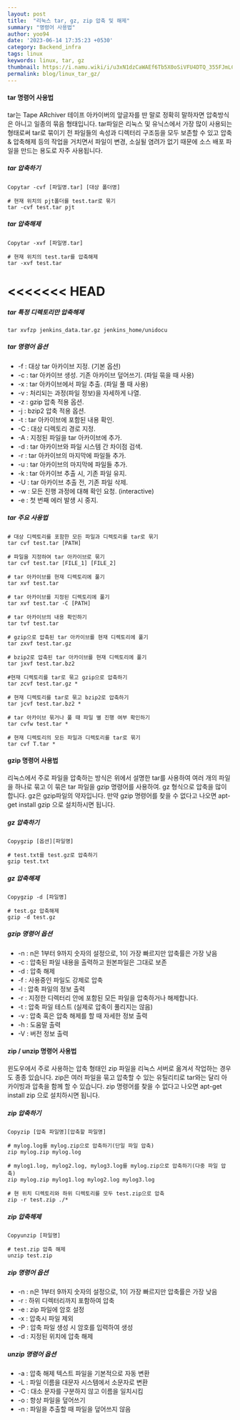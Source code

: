 ```yaml
---
layout: post
title:  "리눅스 tar, gz, zip 압축 및 해제"
summary: "명령어 사용법"
author: yoo94
date: '2023-06-14 17:35:23 +0530'
category: Backend_infra
tags: linux
keywords: linux, tar, gz
thumbnail: https://i.namu.wiki/i/u3xN1dzCaWAEf6Tb5X0oSiVFU4DTQ_355FJmLCSTY7GZNyOnv60tkvcu0s0cD4Oce9vK6kylpAIEU-BYcju6Ww.webp
permalink: blog/linux_tar_gz/
---
```

####  tar 명령어 사용법 

tar는 Tape ARchiver 테이프 아카이버의 앞글자를 딴 말로 정확히 말하자면 압축방식은 아니고 일종의 묶음 형태입니다. tar파일은 리눅스 및 유닉스에서 가장 많이 사용되는 형태로써 tar로 묶이기 전 파일들의 속성과 디렉터리 구조등을 모두 보존할 수 있고 압축 & 압축해제 등의 작업을 거치면서 파일이 변경, 소실될 염려가 없기 때문에 소스 배포 파일을 만드는 용도로 자주 사용됩니다.

##### tar 압축하기

```shell
Copytar -cvf [파일명.tar] [대상 폴더명]

# 현재 위치의 pjt폴더를 test.tar로 묶기
tar -cvf test.tar pjt
```

##### tar 압축해제

```shell
Copytar -xvf [파일명.tar]

# 현재 위치의 test.tar를 압축해제
tar -xvf test.tar
```

<<<<<<< HEAD
=======
##### tar 특정 디렉토리만 압축해제

```shell
tar xvfzp jenkins_data.tar.gz jenkins_home/unidocu
```

##### tar 명령어 옵션

- -f : 대상 tar 아카이브 지정. (기본 옵션)
- -c : tar 아카이브 생성. 기존 아카이브 덮어쓰기. (파일 묶을 때 사용)
- -x : tar 아카이브에서 파일 추출. (파일 풀 때 사용)
- -v : 처리되는 과정(파일 정보)을 자세하게 나열.
- -z : gzip 압축 적용 옵션.
- -j : bzip2 압축 적용 옵션.
- -t : tar 아카이브에 포함된 내용 확인.
- -C : 대상 디렉토리 경로 지정.
- -A : 지정된 파일을 tar 아카이브에 추가.
- -d : tar 아카이브와 파일 시스템 간 차이점 검색.
- -r : tar 아카이브의 마지막에 파일들 추가.
- -u : tar 아카이브의 마지막에 파일들 추가.
- -k : tar 아카이브 추출 시, 기존 파일 유지.
- -U : tar 아카이브 추출 전, 기존 파일 삭제.
- -w : 모든 진행 과정에 대해 확인 요청. (interactive)
- -e : 첫 번째 에러 발생 시 중지.

##### tar 주요 사용법

```shell
# 대상 디렉토리를 포함한 모든 파일과 디렉토리를 tar로 묶기
tar cvf test.tar [PATH] 

# 파일을 지정하여 tar 아카이브로 묶기
tar cvf test.tar [FILE_1] [FILE_2] 

# tar 아카이브를 현재 디렉토리에 풀기
tar xvf test.tar 

# tar 아카이브를 지정된 디렉토리에 풀기
tar xvf test.tar -C [PATH] 

# tar 아카이브의 내용 확인하기
tar tvf test.tar 

# gzip으로 압축된 tar 아카이브를 현재 디렉토리에 풀기
tar zxvf test.tar.gz 

# bzip2로 압축된 tar 아카이브를 현재 디렉토리에 풀기
tar jxvf test.tar.bz2 

#현재 디렉토리를 tar로 묶고 gzip으로 압축하기
tar zcvf test.tar.gz * 

# 현재 디렉토리를 tar로 묶고 bzip2로 압축하기
tar jcvf test.tar.bz2 * 

# tar 아카이브 묶거나 풀 때 파일 별 진행 여부 확인하기
tar cvfw test.tar * 

# 현재 디렉토리의 모든 파일과 디렉토리를 tar로 묶기
tar cvf T.tar *
```

####  gzip 명령어 사용법 

리눅스에서 주로 파일을 압축하는 방식은 위에서 설명한 tar를 사용하여 여러 개의 파일을 하나로 묶고 이 묶은 tar 파일을 gzip 명령어를 사용하여. gz 형식으로 압축을 많이 합니다. gz은 gzip파일의 약자입니다. 만약 gzip 명령어를 찾을 수 없다고 나오면  apt-get install gzip 으로 설치하시면 됩니다.

##### gz 압축하기

```shell
Copygzip [옵션][파일명]

# test.txt를 test.gz로 압축하기
gzip test.txt
```

##### gz 압축해제

```shell
Copygzip -d [파일명]

# test.gz 압축해제
gzip -d test.gz 
```

##### gzip 명령어 옵션

- -n : n은 1부터 9까지 숫자의 설정으로, 1이 가장 빠르지만 압축률은 가장 낮음
- -c : 압축된 파일 내용을 출력하고 원본파일은 그대로 보존
- -d : 압축 해제
- -f : 사용중인 파일도 강제로 압축
- -l : 압축 파일의 정보 출력
- -r : 지정한 디렉터리 안에 포함된 모든 파일을 압축하거나 해제합니다.
- -t : 압축 파일 테스트 (실제로 압축이 풀리지는 않음)
- -v : 압축 혹은 압축 해제를 할 때 자세한 정보 출력
- -h : 도움말 출력
- -V : 버전 정보 출력

####  zip / unzip 명령어 사용법 

윈도우에서 주로 사용하는 압축 형태인 zip 파일을 리눅스 서버로 옮겨서 작업하는 경우도 종종 있습니다. zip은 여러 파일을 묶고 압축할 수 있는 유틸리티로 tar와는 달리 아카이빙과 압축을 함께 할 수 있습니다. zip 명령어를 찾을 수 없다고 나오면  apt-get install zip 으로 설치하시면 됩니다.

##### zip 압축하기

```shell
Copyzip [압축 파일명][압축할 파일명]

# mylog.log를 mylog.zip으로 압축하기(단일 파일 압축)
zip mylog.zip mylog.log 

# mylog1.log, mylog2.log, mylog3.log를 mylog.zip으로 압축하기(다중 파일 압축)
zip mylog.zip mylog1.log mylog2.log mylog3.log 

# 현 위치 디렉토리와 하위 디렉토리를 모두 test.zip으로 압축
zip -r test.zip ./* 
```

##### zip 압축해제

```shell
Copyunzip [파일명]

# test.zip 압축 해제
unzip test.zip 
```

##### zip 명령어 옵션

- -n : n은 1부터 9까지 숫자의 설정으로, 1이 가장 빠르지만 압축률은 가장 낮음
- -r : 하위 디렉터리까지 포함하여 압축
- -e : zip 파일에 암호 설정
- -x : 압축시 파일 제외
- -P : 압축 파일 생성 시 암호를 입력하여 생성
- -d : 지정된 위치에 압축 해제

#####  unzip 명령어 옵션

- -a : 압축 해제 텍스트 파일을 기본적으로 자동 변환
- -L : 파일 이름을 대문자 시스템에서 소문자로 변환
- -C : 대소 문자를 구분하지 않고 이름을 일치시킴
- -o : 항상 파일을 덮어쓰기
- -n : 파일을 추출할 때 파일을 덮어쓰지 않음

